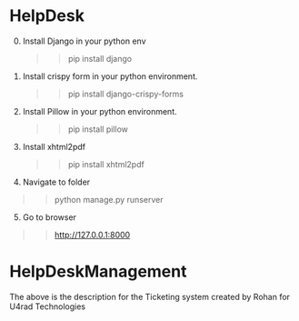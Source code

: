 
# HelpDesk

0. Install Django in your python env
   >> pip install django

1. Install crispy form in your python environment.
   >> pip install django-crispy-forms

2. Install Pillow in your python environment.
   >> pip install pillow
   
3. Install xhtml2pdf
   >> pip install xhtml2pdf

4.  Navigate to folder
   >> python manage.py runserver
   
5.  Go to browser
   >> http://127.0.0.1:8000

# HelpDeskManagement
The above is the description for the Ticketing system created by Rohan for U4rad Technologies 

